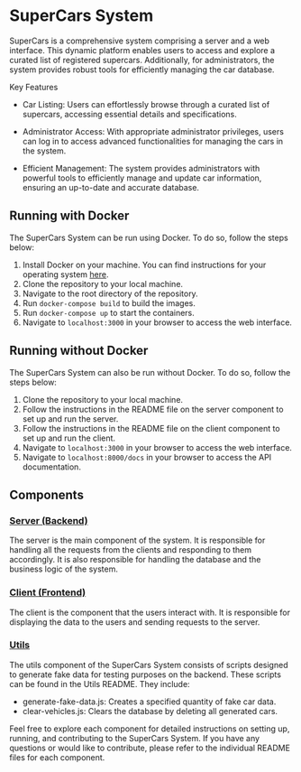 # SuperCars System

SuperCars is a comprehensive system comprising a server and a web interface. This dynamic platform enables users to access and explore a curated list of registered supercars. Additionally, for administrators, the system provides robust tools for efficiently managing the car database.

Key Features

- Car Listing: Users can effortlessly browse through a curated list of supercars, accessing essential details and specifications.

- Administrator Access: With appropriate administrator privileges, users can log in to access advanced functionalities for managing the cars in the system.

- Efficient Management: The system provides administrators with powerful tools to efficiently manage and update car information, ensuring an up-to-date and accurate database.

## Running with Docker

The SuperCars System can be run using Docker. To do so, follow the steps below:

1. Install Docker on your machine. You can find instructions for your operating system [here](https://docs.docker.com/get-docker/).
2. Clone the repository to your local machine.
3. Navigate to the root directory of the repository.
4. Run `docker-compose build` to build the images.
5. Run `docker-compose up` to start the containers.
6. Navigate to `localhost:3000` in your browser to access the web interface.

## Running without Docker

The SuperCars System can also be run without Docker. To do so, follow the steps below:

1. Clone the repository to your local machine.
2. Follow the instructions in the README file on the server component to set up and run the server.
3. Follow the instructions in the README file on the client component to set up and run the client.
4. Navigate to `localhost:3000` in your browser to access the web interface.
5. Navigate to `localhost:8000/docs` in your browser to access the API documentation.

## Components

### [Server (Backend)](/server/README.md)

The server is the main component of the system. It is responsible for handling all the requests from the clients and responding to them accordingly. It is also responsible for handling the database and the business logic of the system.

### [Client (Frontend)](/web/README.md)

The client is the component that the users interact with. It is responsible for displaying the data to the users and sending requests to the server.

### [Utils](/utils/README.md)

The utils component of the SuperCars System consists of scripts designed to generate fake data for testing purposes on the backend. These scripts can be found in the Utils README. They include:

- generate-fake-data.js: Creates a specified quantity of fake car data.
- clear-vehicles.js: Clears the database by deleting all generated cars.

Feel free to explore each component for detailed instructions on setting up, running, and contributing to the SuperCars System. If you have any questions or would like to contribute, please refer to the individual README files for each component.
